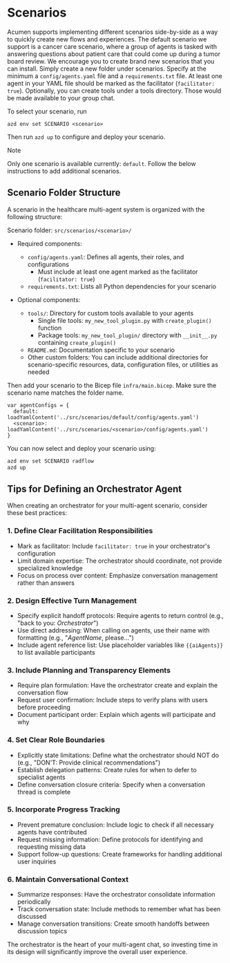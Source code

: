# Scenarios

Acumen supports implementing different scenarios side-by-side as a way to quickly create new flows and experiences.
The default scenario we support is a cancer care scenario, where a group of agents is tasked with answering questions about patient care that could come up during a tumor board review.
We encourage you to create brand new scenarios that you can install. Simply create a new folder under scenarios. Specify at the minimum a `config/agents.yaml` file and a `requirements.txt` file.
At least one agent in your YAML file should be marked as the facilitator (`facilitator: true`).
Optionally, you can create tools under a tools directory. Those would be made available to your group chat.

To select your scenario, run

```
azd env set SCENARIO <scenario>
```

Then run `azd up` to configure and deploy your scenario.

> [!NOTE]
> Only one scenario is available currently: `default`. Follow the below instructions to add additional scenarios.

## Scenario Folder Structure

A scenario in the healthcare multi-agent system is organized with the following structure:

Scenario folder: `src/scenarios/<scenario>/`
- Required components:
    - `config/agents.yaml`: Defines all agents, their roles, and configurations
        - Must include at least one agent marked as the facilitator (`facilitator: true`)
    - `requirements.txt`: Lists all Python dependencies for your scenario

- Optional components:
    - `tools/`: Directory for custom tools available to your agents
        - Single file tools: `my_new_tool_plugin.py` with `create_plugin()` function
        - Package tools: `my_new_tool_plugin/` directory with `__init__.py` containing `create_plugin()`
    - `README.md`: Documentation specific to your scenario
    - Other custom folders: You can include additional directories for scenario-specific resources, data, configuration files, or utilities as needed

Then add your scenario to the Bicep file `infra/main.bicep`. Make sure the scenario name matches the folder name.

```bicep
var agentConfigs = {
  default: loadYamlContent('../src/scenarios/default/config/agents.yaml')
  <scenario>: loadYamlContent('../src/scenarios/<scenario>/config/agents.yaml')
}
```

You can now select and deploy your scenario using:
```bash
azd env set SCENARIO radflow
azd up
```

## Tips for Defining an Orchestrator Agent

When creating an orchestrator for your multi-agent scenario, consider these best practices:

### 1. Define Clear Facilitation Responsibilities

- Mark as facilitator: Include `facilitator: true` in your orchestrator's configuration
- Limit domain expertise: The orchestrator should coordinate, not provide specialized knowledge
- Focus on process over content: Emphasize conversation management rather than answers

### 2. Design Effective Turn Management

- Specify explicit handoff protocols: Require agents to return control (e.g., "back to you: *Orchestrator*")
- Use direct addressing: When calling on agents, use their name with formatting (e.g., "*AgentName*, please...")
- Include agent reference list: Use placeholder variables like `{{aiAgents}}` to list available participants

### 3. Include Planning and Transparency Elements

- Require plan formulation: Have the orchestrator create and explain the conversation flow
- Request user confirmation: Include steps to verify plans with users before proceeding
- Document participant order: Explain which agents will participate and why

### 4. Set Clear Role Boundaries

- Explicitly state limitations: Define what the orchestrator should NOT do (e.g., "DON'T: Provide clinical recommendations")
- Establish delegation patterns: Create rules for when to defer to specialist agents
- Define conversation closure criteria: Specify when a conversation thread is complete

### 5. Incorporate Progress Tracking

- Prevent premature conclusion: Include logic to check if all necessary agents have contributed
- Request missing information: Define protocols for identifying and requesting missing data
- Support follow-up questions: Create frameworks for handling additional user inquiries

### 6. Maintain Conversational Context

- Summarize responses: Have the orchestrator consolidate information periodically
- Track conversation state: Include methods to remember what has been discussed
- Manage conversation transitions: Create smooth handoffs between discussion topics

The orchestrator is the heart of your multi-agent chat, so investing time in its design will significantly improve the overall user experience.
